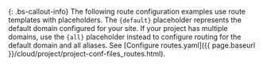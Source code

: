 {: .bs-callout-info}
The following route configuration examples use route templates with placeholders. The `{default}` placeholder represents the default domain configured for your site. If your project has multiple domains, use the `{all}` placeholder instead to configure routing for the default domain and all aliases. See [Configure routes.yaml]({{ page.baseurl }}/cloud/project/project-conf-files_routes.html).
